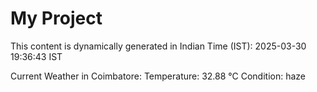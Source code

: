 # My Project

This content is dynamically generated in Indian Time (IST): 2025-03-30 19:36:43 IST


Current Weather in Coimbatore:
Temperature: 32.88 °C
Condition: haze

